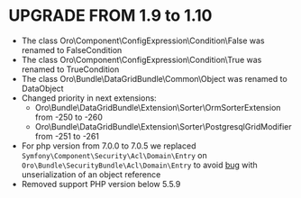 UPGRADE FROM 1.9 to 1.10
=======================

- The class Oro\Component\ConfigExpression\Condition\False was renamed to FalseCondition
- The class Oro\Component\ConfigExpression\Condition\True was renamed to TrueCondition
- The class Oro\Bundle\DataGridBundle\Common\Object was renamed to DataObject
- Changed priority in next extensions:
    * Oro\Bundle\DataGridBundle\Extension\Sorter\OrmSorterExtension from -250 to -260 
    * Oro\Bundle\DataGridBundle\Extension\Sorter\PostgresqlGridModifier from -251 to -261
- For php version from 7.0.0 to 7.0.5 we replaced `Symfony\Component\Security\Acl\Domain\Entry` on `Oro\Bundle\SecurityBundle\Acl\Domain\Entry` to avoid [bug](https://bugs.php.net/bug.php?id=71940) with unserialization of an object reference
- Removed support PHP version below 5.5.9
